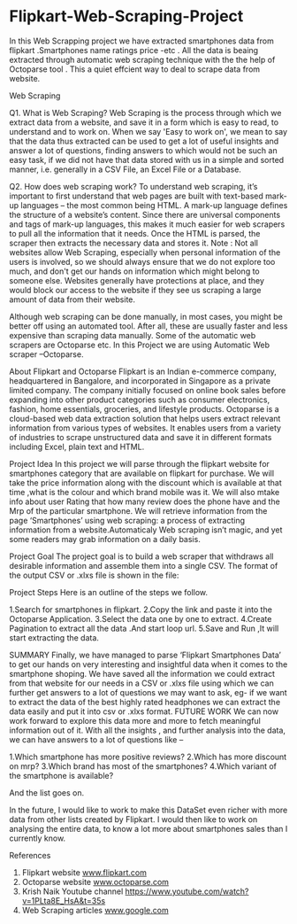 # Flipkart-Web-Scraping-Project
In this Web Scrapping project we have extracted smartphones data  from flipkart .Smartphones name ratings price -etc . All the data is beaing extracted through automatic web scraping technique with the the help of Octoparse tool . This a quiet effcient way to deal to scrape data from website.

Web Scraping

Q1. What is Web Scraping?
Web Scraping is the process through which we extract data from a website, and save it in a form which is easy to read, to understand and to work on.
When we say 'Easy to work on', we mean to say that the data thus extracted can be used to get a lot of useful insights and answer a lot of questions, finding answers to which would not be such an easy task, if we did not have that data stored with us in a simple and sorted manner, i.e. generally in a CSV File, an Excel File or a Database.

Q2. How does web scraping work?
To understand web scraping, it’s important to first understand that web pages are built with text-based mark-up languages – the most common being HTML.
A mark-up language defines the structure of a website’s content. Since there are universal components and tags of mark-up languages, this makes it much easier for web scrapers to pull all the information that it needs. Once the HTML is parsed, the scraper then extracts the necessary data and stores it.
Note : Not all websites allow Web Scraping, especially when personal information of the users is involved, so we should always ensure that we do not explore too much, and don't get our hands on information which might belong to someone else. Websites generally have protections at place, and they would block our access to the website if they see us scraping a large amount of data from their website.

Although web scraping can be done manually, in most cases, you might be better off using an automated tool. After all, these are usually faster and less expensive than scraping data manually.
Some of the automatic web scrapers are Octoparse etc.
In this Project we are using Automatic Web scraper –Octoparse.

About Flipkart and Octoparse
Flipkart is an Indian e-commerce company, headquartered in Bangalore, and incorporated in Singapore as a private limited company. The company initially focused on online book sales before expanding into other product categories such as consumer electronics, fashion, home essentials, groceries, and lifestyle products.
Octoparse is a cloud-based web data extraction solution that helps users extract relevant information from various types of websites. It enables users from a variety of industries to scrape unstructured data and save it in different formats including Excel, plain text and HTML.

Project Idea
In this project we will parse through the flipkart website for smartphones category that are available on flipkart for purchase. We will take the price information along with the discount which is available at that time ,what is the colour and which brand mobile was it. We will also mtake info about user Rating that how many review does the phone have and the Mrp of the particular smartphone.
We will retrieve information from the page ‘Smartphones’ using web scraping: a process of extracting information from a website.Automaticaly Web scraping isn’t magic, and yet some readers may grab information on a daily basis.

Project Goal
The project goal is to build a web scraper that withdraws all desirable information and assemble them into a single CSV. The format of the output CSV or .xlxs file is shown in the file: 

Project Steps
Here is an outline of the steps we follow.

1.Search for smartphones in flipkart.
2.Copy the link and paste it into the Octoparse Application.
3.Select the data one by one to extract.
4.Create Pagination to extract all the data .And start loop url.
5.Save and Run ,It will start extracting the data.

SUMMARY
Finally, we have managed to parse ‘Flipkart Smartphones Data’ to get our hands on very interesting and insightful data when it comes to the smartphone shoping. We have saved all the information we could extract from that website for our needs in a CSV or .xlxs file using which we can further get answers to a lot of questions we may want to ask, eg- if we want to extract the data of the best highly rated headphones we can extract the data easily and put it into csv or .xlxs format.
FUTURE WORK
We can now work forward to explore this data more and more to fetch meaningful information out of it. With all the insights , and further analysis into the data, we can have answers to a lot of questions like –

1.Which smartphone has more positive reviews?
2.Which has more discount on mrp?
3.Which brand has most of the smartphones?
4.Which variant of the smartphone is available?

 And the list goes on.

In the future, I would like to work to make this DataSet even richer with more data from other lists created by Flipkart.
I would then like to work on analysing the entire data, to know a lot more about smartphones sales than I currently know.

References

1. Flipkart website www.flipkart.com
2. Octoparse website www.octoparse.com
3. Krish Naik Youtube channel  https://www.youtube.com/watch?v=1PLta8E_HsA&t=35s
4. Web Scraping articles www.google.com


